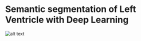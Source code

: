 # Semantic segmentation of Left Ventricle with Deep Learning


![alt text](https://github.com/Daividao/berkeley-reu/prediction_example/prediction0.?raw=true)
